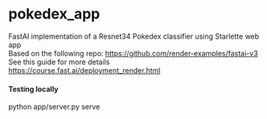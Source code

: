 # pokedex_app
FastAI implementation of a Resnet34 Pokedex classifier using Starlette web app  
Based on the following repo: https://github.com/render-examples/fastai-v3  
See this guide for more details https://course.fast.ai/deployment_render.html  

#### Testing locally
python app/server.py serve
